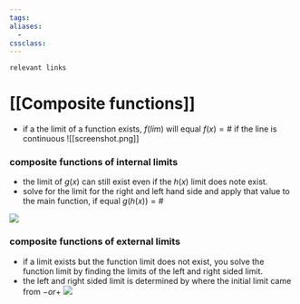 ```yaml
---
tags: 
aliases: 
  - 
cssclass: 
---
```

`relevant links`

 # [[Composite functions]]
- if a the limit of a function exists, $f(lim)$ will equal $f(x)=\#$ if the line is continuous
![[screenshot.png]]
### composite functions of internal limits
- the limit of $g(x)$ can still exist even if the $h(x)$ limit does note exist.
- solve for the limit for the right and left hand side and apply that value to the main function, if equal $g(h(x))=\#$

![](https://i.imgur.com/ZVt9dlB.png)


### composite functions of external limits
- if a limit exists but the function limit does not exist, you solve the function limit by finding the limits of the left and right sided limit.
- the left and right sided limit is determined by where the initial limit came from $- or +$
![](https://i.imgur.com/vCTmPAF.png)
